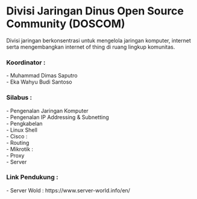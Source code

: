 # Divisi Jaringan Dinus Open Source Community (DOSCOM)
Divisi jaringan berkonsentrasi untuk mengelola jaringan komputer, internet serta mengembangkan internet of thing di ruang lingkup komunitas.
<h3>Koordinator :</h3>
- Muhammad Dimas Saputro <br>
- Eka Wahyu Budi Santoso
<h3>Silabus :</h3>
- Pengenalan Jaringan Komputer <br>
- Pengenalan IP Addressing & Subnetting <br>
- Pengkabelan <br>
- Linux Shell <br>
- Cisco : <br>
    - Routing <br>
- Mikrotik :<br>
    - Proxy <br>
- Server <br>
<h3>Link Pendukung :</h3>
- Server Wold : https://www.server-world.info/en/

